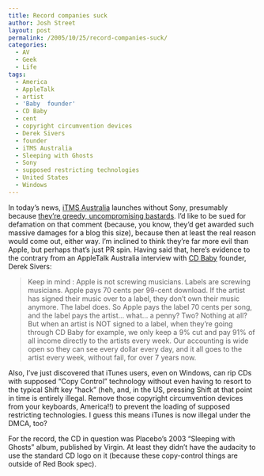 ```yaml
---
title: Record companies suck
author: Josh Street
layout: post
permalink: /2005/10/25/record-companies-suck/
categories:
  - AV
  - Geek
  - Life
tags:
  - America
  - AppleTalk
  - artist
  - 'Baby  founder'
  - CD Baby
  - cent
  - copyright circumvention devices
  - Derek Sivers
  - founder
  - iTMS Australia
  - Sleeping with Ghosts
  - Sony
  - supposed restricting technologies
  - United States
  - Windows
---
```

In today&#8217;s news, [iTMS Australia][1] launches without Sony, presumably because [they&#8217;re greedy, uncompromising bastards][2]. I&#8217;d like to be sued for defamation on that comment (because, you know, they&#8217;d get awarded such massive damages for a blog this size), because then at least the real reason would come out, either way. I&#8217;m inclined to think they&#8217;re far more evil than Apple, but perhaps that&#8217;s just PR spin. Having said that, here&#8217;s evidence to the contrary from an AppleTalk Australia interview with [CD Baby][3] founder, Derek Sivers:

<blockquote cite="http://www.appletalk.com.au/articles/index.php?article=13205">
  <p>
    Keep in mind : Apple is not screwing musicians. Labels are screwing musicians. Apple pays 70 cents per 99-cent download. If the artist has signed their music over to a label, they don&#8217;t own their music anymore. The label does. So Apple pays the label 70 cents per song, and the label pays the artist&#8230; what&#8230; a penny? Two? Nothing at all? But when an artist is NOT signed to a label, when they&#8217;re going through CD Baby for example, we only keep a 9% cut and pay 91% of all income directly to the artists every week. Our accounting is wide open so they can see every dollar every day, and it all goes to the artist every week, without fail, for over 7 years now.
  </p>
</blockquote>

Also, I&#8217;ve just discovered that iTunes users, even on Windows, can rip CDs with supposed &#8220;Copy Control&#8221; technology without even having to resort to the typical Shift key &#8220;hack&#8221; (heh, and, in the US, pressing Shift at that point in time is entirely illegal. Remove those copyright circumvention devices from your keyboards, America!!) to prevent the loading of supposed restricting technologies. I guess this means iTunes is now illegal under the DMCA, too?

For the record, the CD in question was Placebo&#8217;s 2003 &#8220;Sleeping with Ghosts&#8221; album, published by Virgin. At least they didn&#8217;t have the audacity to use the standard CD logo on it (because these copy-control things are outside of Red Book spec).

 [1]: http://www.apple.com/au/itunes/
 [2]: http://www.sonymusic.com.au/
 [3]: http://www.cdbaby.com/